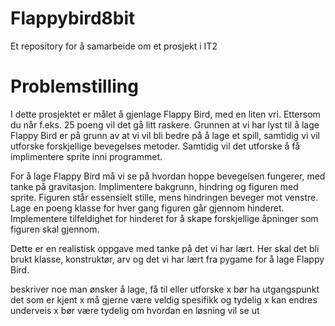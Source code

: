 # Flappybird8bit
Et repository for å samarbeide om et prosjekt i IT2

# Problemstilling
I dette prosjektet er målet å gjenlage Flappy Bird, med en liten vri. Ettersom du når f.eks. 25 poeng vil det gå litt raskere.
Grunnen at vi har lyst til å lage Flappy Bird er på grunn av at vi vil bli bedre på å lage et spill, samtidig vi vil utforske forskjellige bevegelses metoder. Samtidig vil det utforske å få implimentere sprite inni programmet.

For å lage Flappy Bird må vi se på hvordan hoppe bevegelsen fungerer, med tanke på gravitasjon. Implimentere bakgrunn, hindring og figuren med sprite. Figuren står essensielt stille, mens hindringen beveger mot venstre. Lage en poeng klasse for hver gang figuren går gjennom hinderet. Implementere tilfeldighet for hinderet for å skape forskjellige åpninger som figuren skal gjennom. 

Dette er en realistisk oppgave med tanke på det vi har lært. Her skal det bli brukt klasse, konstruktør, arv og det vi har lært fra pygame for å lage Flappy Bird. 




beskriver noe man ønsker å lage, få til eller utforske x
bør ha utgangspunkt det som er kjent x
må gjerne være veldig spesifikk og tydelig x
kan endres underveis x
bør være tydelig om hvordan en løsning vil se ut